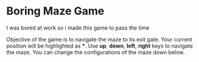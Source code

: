 # Boring Maze Game
I was bored at work so i made this game to pass the time

Objective of the game is to navigate the maze to its exit gate. Your current position will be highlighted as __*__.
Use __up__, __down__, __left__, __right__ keys to navigate the maze. 
You can change the configurations of the maze down below.
